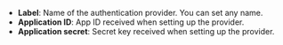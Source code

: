* **Label**: Name of the authentication provider. You can set any name.
* **Application ID**: App ID received when setting up the provider.
* **Application secret**: Secret key received when setting up the provider.

